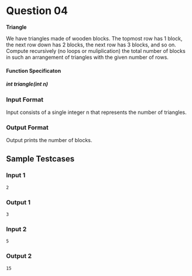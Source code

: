 # Question 04

**Triangle**

We have triangles made of wooden blocks. The topmost row has 1 block, the 
next row down has 2 blocks, the next row has 3 blocks, and so on. Compute 
recursively (no loops or muliplication) the total number of blocks in such an 
arrangement of triangles with the given number of rows.

#### Function Specificaton

##### int triangle(int n)

### Input Format

Input consists of a single integer n that represents the number of triangles.

### Output Format

Output prints the number of blocks.

## Sample Testcases

### Input 1

```
2
```

### Output 1

```
3
```

### Input 2

```
5
```

### Output 2

```
15
```
